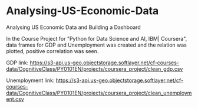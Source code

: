 # Analysing-US-Economic-Data
Analysing US Economic Data and Building a Dashboard

In the Course Project for "Python for Data Science and AI, IBM| Coursera", data frames for GDP and Unemployment was created 
and the relation was plotted, positive correlation was seen.

GDP link: https://s3-api.us-geo.objectstorage.softlayer.net/cf-courses-data/CognitiveClass/PY0101EN/projects/coursera_project/clean_gdp.csv

Unemployment link: https://s3-api.us-geo.objectstorage.softlayer.net/cf-courses-data/CognitiveClass/PY0101EN/projects/coursera_project/clean_unemployment.csv
